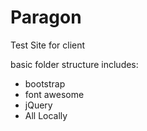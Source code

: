# Paragon
Test Site for client

basic folder structure includes:
- bootstrap
- font awesome
- jQuery
- All Locally 
